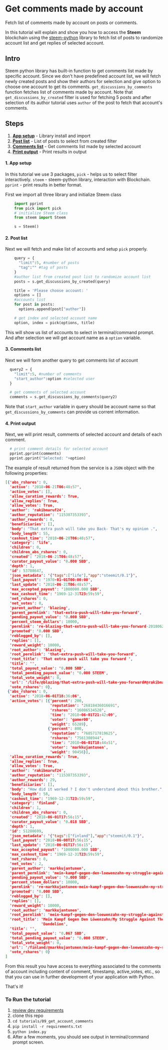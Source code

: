 # Get comments made by account

Fetch list of comments made by account on posts or comments.

In this tutorial will explain and show you how to access the **Steem** blockchain using the [steem-python](https://github.com/steemit/steem-python) library to fetch list of posts to randomize account list and get replies of selected account.

## Intro

Steem python library has built-in function to get comments list made by specific account. Since we don't have predefined account list, we will fetch newly created posts and show their authors for selection and give option to choose one account to get its comments. `get_discussions_by_comments` function fetches list of comments made by account. Note that `get_discussions_by_created` filter is used for fetching 5 posts and after selection of its author tutorial uses `author` of the post to fetch that account's comments. 

## Steps

1.  [**App setup**](#app-setup) - Library install and import
1.  [**Post list**](#post-list) - List of posts to select from created filter 
1.  [**Comments list**](#comments-list) - Get comments list made by selected account
1.  [**Print output**](#print-output) - Print results in output

#### 1. App setup <a name="app-setup"></a>

In this tutorial we use 3 packages, `pick` - helps us to select filter interactively. `steem` - steem-python library, interaction with Blockchain. `pprint` - print results in better format.

First we import all three library and initialize Steem class

```python
    import pprint
    from pick import pick
    # initialize Steem class
    from steem import Steem

    s = Steem()
```

#### 2. Post list <a name="post-list"></a>


Next we will fetch and make list of accounts and setup `pick` properly.

```python
    query = {
      "limit":5, #number of posts
      "tag":"" #tag of posts
    }
    #author list from created post list to randomize account list
    posts = s.get_discussions_by_created(query)

    title = 'Please choose account: '
    options = []
    #accounts list
    for post in posts:
      options.append(post["author"])

    # get index and selected account name
    option, index = pick(options, title)
```

This will show us list of accounts to select in terminal/command prompt. And after selection we will get account name as a `option` variable.

#### 3. Comments list <a name="comments-list"></a>

Next we will form another query to get comments list of account

```python
  query2 = {
    "limit":5, #number of comments
    "start_author":option #selected user
  }

  # get comments of selected account
  comments = s.get_discussions_by_comments(query2)
```

Note that `start_author` variable in query should be account name so that `get_discussions_by_comments` can provide us corrent information.

#### 4. Print output <a name="print-output"></a>

Next, we will print result, comments of selected account and details of each comment.

```python
  # print comment details for selected account
  pprint.pprint(comments)
  pprint.pprint("Selected: "+option)
```

The example of result returned from the service is a `JSON` object with the following properties:

```json
[{'abs_rshares': 0,
  'active': '2018-06-21T06:48:57',
  'active_votes': [],
  'allow_curation_rewards': True,
  'allow_replies': True,
  'allow_votes': True,
  'author': 'rakibmaruf24',
  'author_reputation': '115387353393',
  'author_rewards': 0,
  'beneficiaries': [],
  'body': "That extra push will take you Back- That's my opinion .",
  'body_length': 55,
  'cashout_time': '2018-06-28T06:48:57',
  'category': 'life',
  'children': 0,
  'children_abs_rshares': 0,
  'created': '2018-06-21T06:48:57',
  'curator_payout_value': '0.000 SBD',
  'depth': 1,
  'id': 53788647,
  'json_metadata': '{"tags":["life"],"app":"steemit/0.1"}',
  'last_payout': '1970-01-01T00:00:00',
  'last_update': '2018-06-21T06:48:57',
  'max_accepted_payout': '1000000.000 SBD',
  'max_cashout_time': '1969-12-31T23:59:59',
  'net_rshares': 0,
  'net_votes': 0,
  'parent_author': 'blazing',
  'parent_permlink': 'that-extra-push-will-take-you-forward',
  'pending_payout_value': '0.000 SBD',
  'percent_steem_dollars': 10000,
  'permlink': 're-blazing-that-extra-push-will-take-you-forward-20180621t064855012z',
  'promoted': '0.000 SBD',
  'reblogged_by': [],
  'replies': [],
  'reward_weight': 10000,
  'root_author': 'blazing',
  'root_permlink': 'that-extra-push-will-take-you-forward',
  'root_title': 'That extra push will take you forward ',
  'title': '',
  'total_payout_value': '0.000 SBD',
  'total_pending_payout_value': '0.000 STEEM',
  'total_vote_weight': 0,
  'url': '/life/@blazing/that-extra-push-will-take-you-forward#@rakibmaruf24/re-blazing-that-extra-push-will-take-you-forward-20180621t064855012z',
  'vote_rshares': 0},
 {'abs_rshares': 0,
  'active': '2018-06-01T18:36:06',
  'active_votes': [{'percent': 200,
                    'reputation': '26818436016691',
                    'rshares': '16086534528',
                    'time': '2018-06-01T21:42:09',
                    'voter': 'gamer00',
                    'weight': 65289},
                   {'percent': 800,
                    'reputation': '7605717819625',
                    'rshares': '7561308944',
                    'time': '2018-06-01T18:44:51',
                    'voter': 'markkujantunen',
                    'weight': 90456}],
  'allow_curation_rewards': True,
  'allow_replies': True,
  'allow_votes': True,
  'author': 'rakibmaruf24',
  'author_reputation': '115387353393',
  'author_rewards': 29,
  'beneficiaries': [],
  'body': "How did it worked ? I don't understand about this brother.",
  'body_length': 58,
  'cashout_time': '1969-12-31T23:59:59',
  'category': 'finland',
  'children': 1,
  'children_abs_rshares': 0,
  'created': '2018-06-01T17:56:15',
  'curator_payout_value': '0.018 SBD',
  'depth': 1,
  'id': 51280699,
  'json_metadata': '{"tags":["finland"],"app":"steemit/0.1"}',
  'last_payout': '2018-06-08T17:56:15',
  'last_update': '2018-06-01T17:56:15',
  'max_accepted_payout': '1000000.000 SBD',
  'max_cashout_time': '1969-12-31T23:59:59',
  'net_rshares': 0,
  'net_votes': 2,
  'parent_author': 'markkujantunen',
  'parent_permlink': 'mein-kampf-gegen-den-loewenzahn-my-struggle-against-dandelions',
  'pending_payout_value': '0.000 SBD',
  'percent_steem_dollars': 10000,
  'permlink': 're-markkujantunen-mein-kampf-gegen-den-loewenzahn-my-struggle-against-dandelions-20180601t175605072z',
  'promoted': '0.000 SBD',
  'reblogged_by': [],
  'replies': [],
  'reward_weight': 10000,
  'root_author': 'markkujantunen',
  'root_permlink': 'mein-kampf-gegen-den-loewenzahn-my-struggle-against-dandelions',
  'root_title': 'Mein Kampf Gegen Den Löwenzahn/My Struggle Against The '
                'Dandelion',
  'title': '',
  'total_payout_value': '0.067 SBD',
  'total_pending_payout_value': '0.000 STEEM',
  'total_vote_weight': 0,
  'url': '/finland/@markkujantunen/mein-kampf-gegen-den-loewenzahn-my-struggle-against-dandelions#@rakibmaruf24/re-markkujantunen-mein-kampf-gegen-den-loewenzahn-my-struggle-against-dandelions-20180601t175605072z',
  'vote_rshares': 0}
]
```

From this result you have access to everything associated to the comments of account including content of comment, timestamp, active_votes, etc., so that you can use in further development of your application with Python.

That's it!

### To Run the tutorial

1.  [review dev requirements](https://github.com/steemit/devportal-tutorials-py/tree/master/tutorials/00_getting_started#dev-requirements)
1.  clone this repo
1.  `cd tutorials/09_get_account_comments`
1.  `pip install -r requirements.txt`
1.  `python index.py`
1.  After a few moments, you should see output in terminal/command prompt screen.


